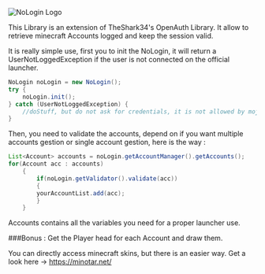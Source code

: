 ![NoLogin Logo](http://image.noelshack.com/fichiers/2015/44/1446068416-nologin.png)

This Library is an extension of TheShark34's OpenAuth Library. 
It allow to retrieve minecraft Accounts logged and keep the session valid.

It is really simple use, first you to init the NoLogin, it will return a UserNotLoggedException if the user is not connected on the official launcher.

```java
NoLogin noLogin = new NoLogin();
try {
	noLogin.init();
} catch (UserNotLoggedException) {
	//doStuff, but do not ask for credentials, it is not allowed by mojang
}
```
Then, you need to validate the accounts, depend on if you want multiple accounts gestion or single account gestion, here is the way :

```java
List<Account> accounts = noLogin.getAccountManager().getAccounts();
for(Account acc : accounts) 
	{
		if(noLogin.getValidator().validate(acc))
		{
		yourAccountList.add(acc);
  		}
	}
```

Accounts contains all the variables you need for a proper launcher use.

###Bonus : Get the Player head for each Account and draw them.

You can directly access minecraft skins, but there is an easier way.
Get a look here -> https://minotar.net/
